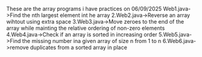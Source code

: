 These are the array programs i have practices on 06/09/2025
Web1.java->Find the nth largest element int he array
2.Web2.java->Reverse an array wihtout using extra space
3.Web3.java->Move zeroes to the end of the array while mainting the relative ordering of non-zero elements
4.Web4.java->Check if an array is sorted in increasing order
5.Web5.java->Find the missing number ina  given array of size n from 1 to n
6.Web6.java->remove duplicates from a sorted array in place

